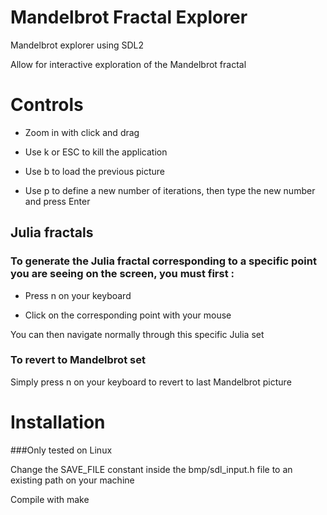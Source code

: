 # Mandelbrot Fractal Explorer

Mandelbrot explorer using SDL2

Allow for interactive exploration of the Mandelbrot fractal

# Controls

- Zoom in with click and drag

- Use k or ESC to kill the application

- Use b to load the previous picture

- Use p to define a new number of iterations, then type the new number and press Enter

## Julia fractals

### To generate the Julia fractal corresponding to a specific point you are seeing on the screen, you must first :

- Press n on your keyboard

- Click on the corresponding point with your mouse

You can then navigate normally through this specific Julia set

### To revert to Mandelbrot set

Simply press n on your keyboard to revert to last Mandelbrot picture

# Installation

###Only tested on Linux

Change the SAVE_FILE constant inside the bmp/sdl_input.h file to an existing path on your machine

Compile with make
